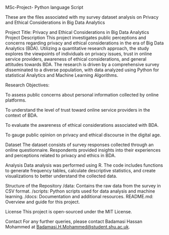 MSc-Project- Python language Script

These are the files associated with my survey dataset analysis on Privacy and Ethical Considerations in Big Data Analytics

Project Title: Privacy and Ethical Considerations in Big Data Analytics Project Description This project investigates public perceptions and concerns regarding privacy and ethical considerations in the era of Big Data Analytics (BDA). Utilizing a quantitative research approach, the study explores the viewpoints of individuals on privacy issues, trust in online service providers, awareness of ethical considerations, and general attitudes towards BDA. The research is driven by a comprehensive survey disseminated to a diverse population, with data analyzed using Python for statistical Analytics and Machine Learning Algorithms.

Research Objectives:

To assess public concerns about personal information collected by online platforms.

To understand the level of trust toward online service providers in the context of BDA.

To evaluate the awareness of ethical considerations associated with BDA.

To gauge public opinion on privacy and ethical discourse in the digital age.

Dataset The dataset consists of survey responses collected through an online questionnaire. Respondents provided insights into their experiences and perceptions related to privacy and ethics in BDA.

Analysis Data analysis was performed using R. The code includes functions to generate frequency tables, calculate descriptive statistics, and create visualizations to better understand the collected data.

Structure of the Repository /data: Contains the raw data from the survey in CSV format. /scripts: Python scripts used for data analysis and machine learning. /docs: Documentation and additional resources. README.md: Overview and guide for this project.

License This project is open-sourced under the MIT License.

Contact For any further queries, please contact Badamasi Hassan Mohammed at Badamasi.H.Mohammed@student.shu.ac.uk.
